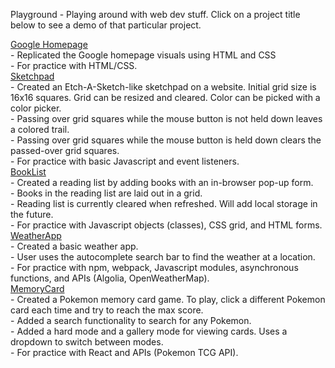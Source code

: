 Playground - Playing around with web dev stuff. Click on a project title below to see a demo of that particular project.

[Google Homepage](https://nomyummi.github.io/playground/google-homepage) <br />
    - Replicated the Google homepage visuals using HTML and CSS <br />
    - For practice with HTML/CSS. <br />
[Sketchpad](https://nomyummi.github.io/playground/sketchpad) <br />
    - Created an Etch-A-Sketch-like sketchpad on a website. Initial grid size is 16x16 squares. Grid can be resized and cleared. Color can be picked with a color picker. <br />
    - Passing over grid squares while the mouse button is not held down leaves a colored trail. <br />
    - Passing over grid squares while the mouse button is held down clears the passed-over grid squares. <br />
    - For practice with basic Javascript and event listeners. <br />
[BookList](https://nomyummi.github.io/playground/booklist) <br />
    - Created a reading list by adding books with an in-browser pop-up form. <br />
    - Books in the reading list are laid out in a grid. <br />
    - Reading list is currently cleared when refreshed. Will add local storage in the future. <br />
    - For practice with Javascript objects (classes), CSS grid, and HTML forms. <br />
[WeatherApp](https://nomyummi.github.io/playground/weather-app/dist/) <br />
    - Created a basic weather app. <br />
    - User uses the autocomplete search bar to find the weather at a location. <br />
    - For practice with npm, webpack, Javascript modules, asynchronous functions, and APIs (Algolia, OpenWeatherMap). <br />
[MemoryCard](https://nomyummi.github.io/playground/memory-card/build/) <br />
    - Created a Pokemon memory card game. To play, click a different Pokemon card each time and try to reach the max score. <br />
    - Added a search functionality to search for any Pokemon. <br />
    - Added a hard mode and a gallery mode for viewing cards. Uses a dropdown to switch between modes. <br />
    - For practice with React and APIs (Pokemon TCG API). <br />
